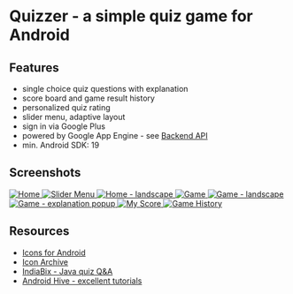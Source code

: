 Quizzer - a simple quiz game for Android
========================================

Features
--------
* single choice quiz questions with explanation
* score board and game result history
* personalized quiz rating
* slider menu, adaptive layout
* sign in via Google Plus
* powered by Google App Engine - see [Backend API](https://github.com/zezutom/quizzer-gae)
* min. Android SDK: 19

Screenshots
-----------
<a href="https://github.com/zezutom/zezutom.github.io/blob/master/img/quizzer-android/home.png" target="_blank">
<img border="0" alt="Home" src="https://github.com/zezutom/zezutom.github.io/blob/master/img/quizzer-android/thumbnails/home.png">
</a>
<a href="https://github.com/zezutom/zezutom.github.io/blob/master/img/quizzer-android/slider_menu.png" target="_blank">
<img border="0" alt="Slider Menu" src="https://github.com/zezutom/zezutom.github.io/blob/master/img/quizzer-android/thumbnails/slider_menu.png">
</a>
<a href="https://github.com/zezutom/zezutom.github.io/blob/master/img/quizzer-android/home_landscape.png" target="_blank">
<img border="0" alt="Home - landscape" src="https://github.com/zezutom/zezutom.github.io/blob/master/img/quizzer-android/thumbnails/home_landscape.png">
</a>
<a href="https://github.com/zezutom/zezutom.github.io/blob/master/img/quizzer-android/game.png" target="_blank">
<img border="0" alt="Game" src="https://github.com/zezutom/zezutom.github.io/blob/master/img/quizzer-android/thumbnails/game.png">
</a>
<a href="https://github.com/zezutom/zezutom.github.io/blob/master/img/quizzer-android/game_landscape.png" target="_blank">
<img border="0" alt="Game - landscape" src="https://github.com/zezutom/zezutom.github.io/blob/master/img/quizzer-android/thumbnails/game_landscape.png">
</a>
<a href="https://github.com/zezutom/zezutom.github.io/blob/master/img/quizzer-android/game_explanation_popup.png" target="_blank">
<img border="0" alt="Game - explanation popup" src="https://github.com/zezutom/zezutom.github.io/blob/master/img/quizzer-android/thumbnails/game_explanation_popup.png">
</a>
<a href="https://github.com/zezutom/zezutom.github.io/blob/master/img/quizzer-android/my_score.png" target="_blank">
<img border="0" alt="My Score" src="https://github.com/zezutom/zezutom.github.io/blob/master/img/quizzer-android/thumbnails/my_score.png">
</a>
<a href="https://github.com/zezutom/zezutom.github.io/blob/master/img/quizzer-android/game_results.png" target="_blank">
<img border="0" alt="Game History" src="https://github.com/zezutom/zezutom.github.io/blob/master/img/quizzer-android/thumbnails/game_results.png">
</a>

Resources
---------
 * [Icons for Android](http://www.icons4android.com)
 * [Icon Archive](http://www.iconarchive.com)
 * [IndiaBix - Java quiz Q&A](http://www.indiabix.com/java-programming/questions-and-answers/)
 * [Android Hive - excellent tutorials](http://www.androidhive.info/)


